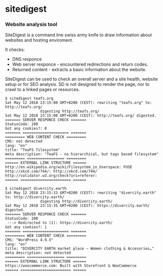 # sitedigest
### Website analysis tool

SiteDigest is a command line swiss army knife to draw information about websites and hosting enviroment.

It checks: 
* DNS responce
* Web server responce - encountered redirections and return codes.
* Returned content - extracts a basic information about the website.

SiteDigest can be used to check an overall server and a site health, website setup or for SEO analysis.
SD is not designed to render the page, nor to crawl to a linked pages or resources.

```
$ sitedigest teafs.org
Sat May 12 2018 23:15:00 GMT+0200 (CEST): rewriting "teafs.org" to: http://teafs.org/
                digesting http://teafs.org/
Sat May 12 2018 23:15:00 GMT+0200 (CEST): http://teafs.org/ digested.
======= SERVER RESPONCE CHECK =======
StatusCode: 200
Got any cookies?: 0
======= ===================== =======
========= WEB CONTENT CHECK =========
CMS: not detected
lang: "en"
title: "TeaFS filesystem"
meta description: "TeaFS - no hierarchical, but tags based filesystem"
========= ================= =========
====== EXTERNAL LINK STRUCTURE ======
http://en.wikipedia.org/wiki/Filesystem_in_Userspace: FUSE
http://xkcd.com/744/: http://xkcd.com/744/
http://validator.w3.org/check?uri=referer: 
====== ======================= ======
```

```
$ sitedigest divercity.earth
Sat May 12 2018 23:15:33 GMT+0200 (CEST): rewriting "divercity.earth" to: http://divercity.earth/
                digesting http://divercity.earth/
Sat May 12 2018 23:15:35 GMT+0200 (CEST): https://divercity.earth/ digested.
======= SERVER RESPONCE CHECK =======
StatusCode: 200
 ---> Redirected to (1): https://divercity.earth/
Got any cookies?: 1
======= ===================== =======
========= WEB CONTENT CHECK =========
CMS: "WordPress 4.9.5"
lang: "en"
title: "DIVERCITY EARTH market place – Women clothing & Accesories…"
meta description: not detected
========= ================= =========
====== EXTERNAL LINK STRUCTURE ======
https://woocommerce.com: Built with Storefront & WooCommerce
====== ======================= ======
```
